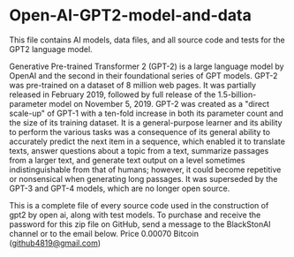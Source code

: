 # Open-AI-GPT2-model-and-data
This file contains AI models, data files, and all source code and tests for the GPT2 language model.


Generative Pre-trained Transformer 2 (GPT-2) is a large language model by OpenAI and the second in their foundational series of GPT models. GPT-2 was pre-trained on a dataset of 8 million web pages. It was partially released in February 2019, followed by full release of the 1.5-billion-parameter model on November 5, 2019.
GPT-2 was created as a "direct scale-up" of GPT-1 with a ten-fold increase in both its parameter count and the size of its training dataset. It is a general-purpose learner and its ability to perform the various tasks was a consequence of its general ability to accurately predict the next item in a sequence, which enabled it to translate texts, answer questions about a topic from a text, summarize passages from a larger text, and generate text output on a level sometimes indistinguishable from that of humans; however, it could become repetitive or nonsensical when generating long passages. It was superseded by the GPT-3 and GPT-4 models, which are no longer open source.

This is a complete file of every source code used in the construction of gpt2 by open ai, along with test models. To purchase and receive the password for this zip file on GitHub, send a message to the BlackStonAI channel or to the email below.
Price 0.00070 Bitcoin 
(github4819@gmail.com)
